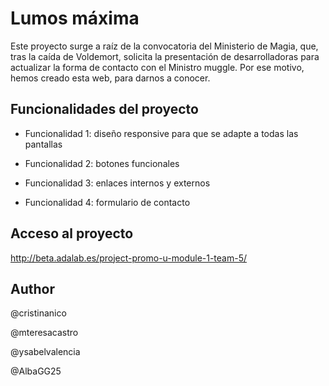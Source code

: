 
# Lumos máxima

Este proyecto surge a raíz de la convocatoria del Ministerio de Magia, que, tras la caída de Voldemort, solicita la presentación de desarrolladoras para actualizar la forma de contacto con el Ministro muggle. Por ese motivo, hemos creado esta web, para darnos a conocer.

## Funcionalidades del proyecto

- Funcionalidad 1: diseño responsive para que se adapte a todas las pantallas

- Funcionalidad 2: botones funcionales 

- Funcionalidad 3: enlaces internos y externos

- Funcionalidad 4: formulario de contacto


## Acceso al proyecto
http://beta.adalab.es/project-promo-u-module-1-team-5/

## Author

@cristinanico

@mteresacastro

@ysabelvalencia

@AlbaGG25
